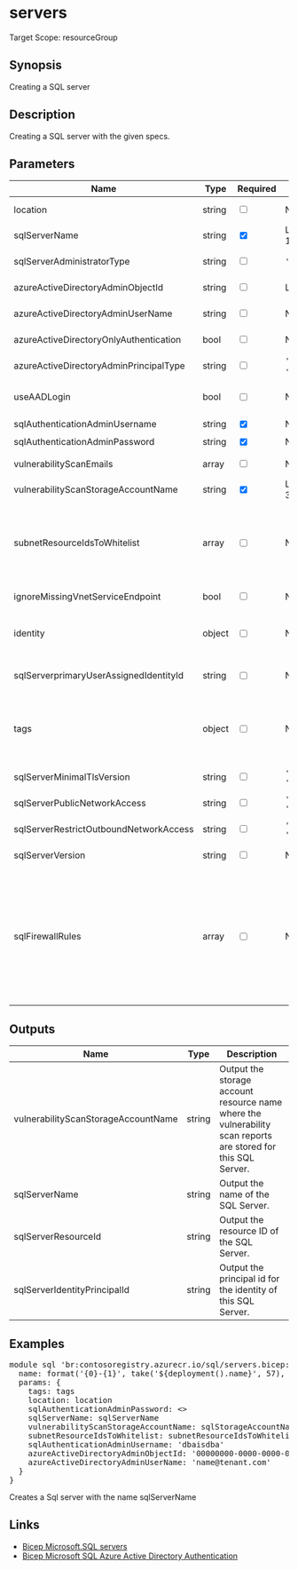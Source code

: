 # servers

Target Scope: resourceGroup

## Synopsis
Creating a SQL server

## Description
Creating a SQL server with the given specs.

## Parameters
| Name | Type | Required | Validation | Default value | Description |
| -- |  -- | -- | -- | -- | -- |
| location | string | <input type="checkbox"> | None | <pre>resourceGroup().location</pre> | Specifies the Azure location where the resource should be created. Defaults to the resourcegroup location. |
| sqlServerName | string | <input type="checkbox" checked> | Length between 1-63 | <pre></pre> | The resourcename of the SQL Server upsert. |
| sqlServerAdministratorType | string | <input type="checkbox"> | `'ActiveDirectory'` | <pre>'ActiveDirectory'</pre> | Type of the server administrator. |
| azureActiveDirectoryAdminObjectId | string | <input type="checkbox"> | Length is 36 | <pre>'00000000-0000-0000-0000-000000000000'</pre> | If you want to enable an AAD administrator for this SQL Server, you need to pass the Azure AD Object ID of the principal in this parameter. |
| azureActiveDirectoryAdminUserName | string | <input type="checkbox"> | None | <pre>''</pre> | Login name of the server administrator when using optionally Azure Active Directory authentication. |
| azureActiveDirectoryOnlyAuthentication | bool | <input type="checkbox"> | None | <pre>false</pre> | If this is enabled, SQL authentication gets disabled and you will only be able to login using Azure AD accounts. |
| azureActiveDirectoryAdminPrincipalType | string | <input type="checkbox"> | `'Application'` or  `'Group'` or  `'User'` | <pre>'User'</pre> | Principal Type of the Azure AD server administrator. |
| useAADLogin | bool | <input type="checkbox"> | None | <pre>false</pre> | Switch if you want to use Azure Active Directory Authentication (next to SQL authentication).<br>When set to true, you need to fill the param azureActiveDirectoryLogin below with all correct values.<br>Explanation is with the single params within this param. |
| sqlAuthenticationAdminUsername | string | <input type="checkbox" checked> | None | <pre></pre> | The username for the administrator using SQL Authentication. Once created it cannot be changed. |
| sqlAuthenticationAdminPassword | string | <input type="checkbox" checked> | None | <pre></pre> | The password for the administrator using SQL Authentication (required for server creation). |
| vulnerabilityScanEmails | array | <input type="checkbox"> | None | <pre>[]</pre> | Provide an array of e-mailaddresses (strings) where the vulnerability reports should be sent to. |
| vulnerabilityScanStorageAccountName | string | <input type="checkbox" checked> | Length between 3-24 | <pre></pre> | The resource name of the storage account to be used for the vulnerabilityscans. This storage account should be pre-existing. |
| subnetResourceIdsToWhitelist | array | <input type="checkbox"> | None | <pre>[]</pre> | Array of strings containing resource id\'s of the subnets you want to whitelist on this SQL Server.<br><br>For example:<br>[<br>&nbsp;&nbsp;&nbsp;'/subscriptions/az.subscription().subscriptionId/resourceGroups/az.resourceGroup().name/providers/Microsoft.Network/virtualNetworks/myfirstvnet/subnets/mysubnetname'<br>&nbsp;&nbsp;&nbsp;'/subscriptions/az.subscription().subscriptionId/resourceGroups/az.resourceGroup().name/providers/Microsoft.Network/virtualNetworks/myfirstvnet/subnets/mysubnetname'<br>] |
| ignoreMissingVnetServiceEndpoint | bool | <input type="checkbox"> | None | <pre>false</pre> | If you want to create the firewall rule before the virtual network has vnet service endpoint enabled towards sql. |
| identity | object | <input type="checkbox"> | None | <pre>{<br>  type: 'SystemAssigned'<br>}</pre> | The identity running this SQL server. This is a managed identity. Defaults to a system assigned managed identity.<br>When one or more user-assigned managed identities are assigned to the server, designate one of those as the primary or default identity for the server.<br>When you use a user-assigned managed identity and are using vulnerabilityscans, make sure the identity has sufficient permissions on the storage account.<br>For object formatting & options, please refer to [the docs](https://learn.microsoft.com/en-us/azure/templates/microsoft.sql/servers?pivots=deployment-language-bicep#resourceidentity). |
| sqlServerprimaryUserAssignedIdentityId | string | <input type="checkbox"> | None | <pre>''</pre> | If you are using a user assigned managed identity, you need to choose which one will be the primary user assigned managed identity.<br>Example<br>'&#36;{subscription().id}/resourcegroups/az.resourceGroup().name/providers/Microsoft.ManagedIdentity/userAssignedIdentities/usermanidexample' |
| tags | object | <input type="checkbox"> | None | <pre>{}</pre> | The tags to apply to this resource. This is an object with key/value pairs.<br>Example:<br>{<br>&nbsp;&nbsp;&nbsp;FirstTag: myvalue<br>&nbsp;&nbsp;&nbsp;SecondTag: another value<br>} |
| sqlServerMinimalTlsVersion | string | <input type="checkbox"> | `'1.0'` or  `'1.1'` or  `'1.2'` | <pre>'1.2'</pre> | Set the minimum TLS version to be permitted on requests to the sqlserver. |
| sqlServerPublicNetworkAccess | string | <input type="checkbox"> | `'Enabled'` or  `'Disabled'` | <pre>'Enabled'</pre> | Whether or not public endpoint access is allowed for this server. Value is optional but if passed in, must be `Enabled` or `Disabled` |
| sqlServerRestrictOutboundNetworkAccess | string | <input type="checkbox"> | `'Enabled'` or  `'Disabled'` | <pre>'Disabled'</pre> | Whether or not to restrict outbound network access for this server. Value is optional but if passed in, must be `Enabled` or `Disabled` |
| sqlServerVersion | string | <input type="checkbox"> | None | <pre>'12.0'</pre> | The version of the sql server. |
| sqlFirewallRules | array | <input type="checkbox"> | None | <pre>[]</pre> | An array of IpAddress with start and end. If you would use 0.0.0.0 as start and end ipaddress you would virtually allow every Azure resource on your sql.<br>Example<br>{<br>&nbsp;&nbsp;&nbsp;&nbsp;&nbsp;name: 'myrulename'<br>&nbsp;&nbsp;&nbsp;&nbsp;&nbsp;start: '12.34.56.78'<br>&nbsp;&nbsp;&nbsp;&nbsp;&nbsp;end: '12.34.56.78'<br>&nbsp;&nbsp;&nbsp;}<br>&nbsp;&nbsp;&nbsp;{<br>&nbsp;&nbsp;&nbsp;&nbsp;&nbsp;name: 'AllowEveryAzureResource'<br>&nbsp;&nbsp;&nbsp;&nbsp;&nbsp;start: '0.0.0.0'<br>&nbsp;&nbsp;&nbsp;&nbsp;&nbsp;end: '0.0.0.0'<br>&nbsp;&nbsp;&nbsp;} |
## Outputs
| Name | Type | Description |
| -- |  -- | -- |
| vulnerabilityScanStorageAccountName | string | Output the storage account resource name where the vulnerability scan reports are stored for this SQL Server. |
| sqlServerName | string | Output the name of the SQL Server. |
| sqlServerResourceId | string | Output the resource ID of the SQL Server. |
| sqlServerIdentityPrincipalId | string | Output the principal id for the identity of this SQL Server. |
## Examples
<pre>
module sql 'br:contosoregistry.azurecr.io/sql/servers.bicep:latest' = {
  name: format('{0}-{1}', take('${deployment().name}', 57), 'sqlserver')
  params: {
    tags: tags
    location: location
    sqlAuthenticationAdminPassword: <<password>>
    sqlServerName: sqlServerName
    vulnerabilityScanStorageAccountName: sqlStorageAccountName
    subnetResourceIdsToWhitelist: subnetResourceIdsToWhitelist
    sqlAuthenticationAdminUsername: 'dbaisdba'
    azureActiveDirectoryAdminObjectId: '00000000-0000-0000-0000-00000000000'
    azureActiveDirectoryAdminUserName: 'name@tenant.com'
  }
}
</pre>
<p>Creates a Sql server with the name sqlServerName</p>

## Links
- [Bicep Microsoft.SQL servers](https://learn.microsoft.com/en-us/azure/templates/microsoft.sql/servers?pivots=deployment-language-bicep)<br>
- [Bicep Microsoft SQL Azure Active Directory Authentication](https://learn.microsoft.com/en-us/azure/templates/microsoft.sql/servers?pivots=deployment-language-bicep#serverexternaladministrator)


